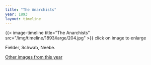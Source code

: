 ```yaml
---
title: "The Anarchists"
year: 1893
layout: timeline
---
```


{{< image-timeline title="The Anarchists" src="/img/timeline/1893/large/204.jpg" >}}
click on image to enlarge

Fielder, Schwab, Neebe.

[Other images from this year](/historical/timeline/1893)